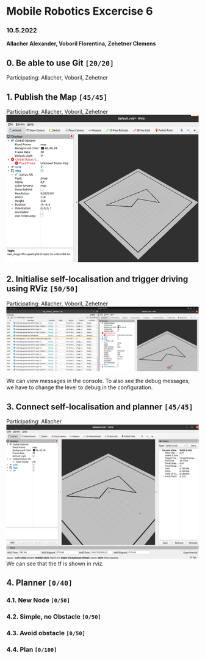 # Mobile Robotics Excercise 6
### 10.5.2022
**Allacher Alexander, Voboril Florentina, Zehetner Clemens**


## 0. Be able to use Git `[20/20]`
Participating: Allacher, Voboril, Zehetner

## 1. Publish the Map `[45/45]`
Participating: Allacher, Voboril, Zehetner
![](documentation_imgs/ue06_1.png)

## 2. Initialise self-localisation and trigger driving using RViz `[50/50]`
Participating: Allacher, Voboril, Zehetner
![](documentation_imgs/ue06_2.png)

We can view messages in the console. To also see the debug messages, we have to change the level to debug in the configuration.

## 3. Connect self-localisation and planner `[45/45]`
Participating: Allacher
![](documentation_imgs/ue06_3.png)
We can see that the tf is shown in rviz.

## 4. Planner `[0/40]`

### 4.1. New Node `[0/50]`

### 4.2. Simple, no Obstacle `[0/50]`

### 4.3. Avoid obstacle `[0/50]`

### 4.4. Plan `[0/100]`

